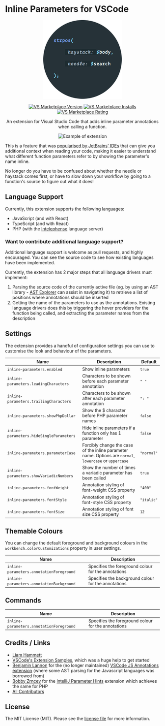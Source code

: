 # Inline Parameters for VSCode

<p align="center">
  <img src="icon.png" alt="Inline Parameters for VSCode">
</p>

<p align="center">
  <a href="https://marketplace.visualstudio.com/items?itemName=liamhammett.inline-parameters"><img src="https://vsmarketplacebadge.apphb.com/version-short/liamhammett.inline-parameters.svg" alt="VS Marketplace Version"></a>
  <a href="https://marketplace.visualstudio.com/items?itemName=liamhammett.inline-parameters"><img src="https://vsmarketplacebadge.apphb.com/installs-short/liamhammett.inline-parameters.svg" alt="VS Marketplace Installs"></a>
  <a href="https://marketplace.visualstudio.com/items?itemName=liamhammett.inline-parameters"><img src="https://vsmarketplacebadge.apphb.com/rating-short/liamhammett.inline-parameters.svg" alt="VS Marketplace Rating"></a>
</p>
  
<p align="center">
An extension for Visual Studio Code that adds inline parameter annotations when calling a function.
</p>

<p align="center">
  <img src="example.gif" alt="Example of extension">
</p>

This is a feature that was [popularised by JetBrains' IDEs](https://blog.jetbrains.com/phpstorm/2017/03/new-in-phpstorm-2017-1-parameter-hints/) that can give you additional context when reading your code, making it easier to understand what different function parameters refer to by showing the parameter's name inline.

No longer do you have to be confused about whether the needle or haystack comes first, or have to slow down your workflow by going to a function's source to figure out what it does!

## Language Support

Currently, this extension supports the following languages:

- JavaScript (and with React)
- TypeScript (and with React)
- PHP (with the [Intelephense](https://marketplace.visualstudio.com/items?itemName=bmewburn.vscode-intelephense-client) language server)

### Want to contribute additional language support?

Additional language support is welcome as pull requests, and highly encouraged. You can see the source code to see how existing languages have been implemented.

Currently, the extension has 2 major steps that all language drivers must implement:

1. Parsing the source code of the currently active file (eg. by using an AST library - [AST Explorer](https://astexplorer.net/) can assist in navigating it) to retrieve a list of positions where annotations should be inserted
2. Getting the name of the parameters to use as the annotations. Existing language drivers does this by triggering the hover providers for the function being called, and extracting the parameter names from the description

## Settings

The extension provides a handful of configuration settings you can use to customise the look and behaviour of the parameters.

| Name | Description | Default |
|-------|------------|---------|
| `inline-parameters.enabled`  | Show inline parameters | `true` |
| `inline-parameters.leadingCharacters`  | Characters to be shown before each parameter annotation | `" "` |
| `inline-parameters.trailingCharacters`  | Characters to be shown after each parameter annotation | `": "` |
| `inline-parameters.showPhpDollar`  | Show the $ character before PHP parameter names | `false` |
| `inline-parameters.hideSingleParameters`  | Hide inline parameters if a function only has 1 parameter | `false` |
| `inline-parameters.parameterCase`  | Forcibly change the case of the inline parameter name. Options are `normal`, `lowercase` or `uppercase` | `"normal"` |
| `inline-parameters.showVariadicNumbers`  | Show the number of times a variadic parameter has been called | `true` |
| `inline-parameters.fontWeight` | Annotation styling of font-weight CSS property | `"400"` |
| `inline-parameters.fontStyle` | Annotation styling of font-style CSS property | `"italic"` |
| `inline-parameters.fontSize` | Annotation styling of font size CSS property | `12` |

## Themable Colours

You can change the default foreground and background colours in the `workbench.colorCustomizations` property in user settings.

| Name | Description |
|------|-------------|
| `inline-parameters.annotationForeground` | Specifies the foreground colour for the annotations |
| `inline-parameters.annotationBackground` | Specifies the background colour for the annotations |

## Commands

| Name | Description |
|------|-------------|
| `inline-parameters.annotationForeground` | Specifies the foreground colour for the annotations |

## Credits / Links

- [Liam Hammett](https://github.com/imliam)
- [VSCode's Extension Samples](https://github.com/microsoft/vscode-extension-samples/tree/master/decorator-sample), which was a huge help to get started
- [Benjamin Lannon](https://github.com/lannonbr) for the (no longer maintained) [VSCode JS Annotations extension](https://github.com/lannonbr/vscode-js-annotations) (where some AST parsing for the Javascript languages was borrowed from)
- [Bobby Zrncev](https://github.com/bzrncev) for the [IntelliJ Parameter Hints](https://github.com/bzrncev/intellij-parameter-hints) extension which achieves the same for PHP
- [All Contributors](../../contributors)

## License

The MIT License (MIT). Please see the [license file](LICENSE.md) for more information.

